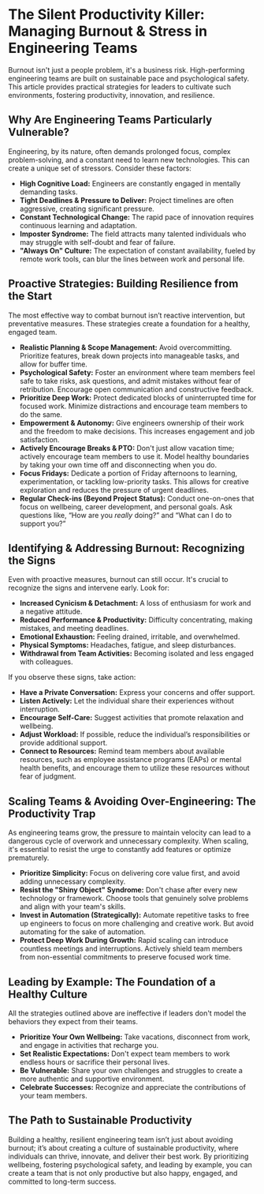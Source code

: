 # The Silent Productivity Killer: Managing Burnout & Stress in Engineering Teams

Burnout isn't just a people problem, it's a business risk. High-performing engineering teams are built on sustainable pace and psychological safety. This article provides practical strategies for leaders to cultivate such environments, fostering productivity, innovation, and resilience.

## Why Are Engineering Teams Particularly Vulnerable?

Engineering, by its nature, often demands prolonged focus, complex problem-solving, and a constant need to learn new technologies. This can create a unique set of stressors. Consider these factors:

*   **High Cognitive Load:** Engineers are constantly engaged in mentally demanding tasks.
*   **Tight Deadlines & Pressure to Deliver:** Project timelines are often aggressive, creating significant pressure.
*   **Constant Technological Change:** The rapid pace of innovation requires continuous learning and adaptation.
*   **Imposter Syndrome:** The field attracts many talented individuals who may struggle with self-doubt and fear of failure.
*   **"Always On" Culture:** The expectation of constant availability, fueled by remote work tools, can blur the lines between work and personal life.

## Proactive Strategies: Building Resilience from the Start

The most effective way to combat burnout isn’t reactive intervention, but preventative measures. These strategies create a foundation for a healthy, engaged team.

*   **Realistic Planning & Scope Management:**  Avoid overcommitting.  Prioritize features, break down projects into manageable tasks, and allow for buffer time.
*   **Psychological Safety:** Foster an environment where team members feel safe to take risks, ask questions, and admit mistakes without fear of retribution. Encourage open communication and constructive feedback.
*   **Prioritize Deep Work:**  Protect dedicated blocks of uninterrupted time for focused work. Minimize distractions and encourage team members to do the same.
*   **Empowerment & Autonomy:** Give engineers ownership of their work and the freedom to make decisions. This increases engagement and job satisfaction.
*   **Actively Encourage Breaks & PTO:**  Don't just allow vacation time; actively encourage team members to use it. Model healthy boundaries by taking your own time off and disconnecting when you do.
*   **Focus Fridays:** Dedicate a portion of Friday afternoons to learning, experimentation, or tackling low-priority tasks. This allows for creative exploration and reduces the pressure of urgent deadlines.
*   **Regular Check-ins (Beyond Project Status):** Conduct one-on-ones that focus on wellbeing, career development, and personal goals. Ask questions like, “How are you *really* doing?” and “What can I do to support you?”



## Identifying & Addressing Burnout: Recognizing the Signs

Even with proactive measures, burnout can still occur. It's crucial to recognize the signs and intervene early. Look for:

*   **Increased Cynicism & Detachment:** A loss of enthusiasm for work and a negative attitude.
*   **Reduced Performance & Productivity:** Difficulty concentrating, making mistakes, and meeting deadlines.
*   **Emotional Exhaustion:** Feeling drained, irritable, and overwhelmed.
*   **Physical Symptoms:** Headaches, fatigue, and sleep disturbances.
*   **Withdrawal from Team Activities:**  Becoming isolated and less engaged with colleagues.

If you observe these signs, take action:

*   **Have a Private Conversation:**  Express your concerns and offer support.
*   **Listen Actively:**  Let the individual share their experiences without interruption.
*   **Encourage Self-Care:**  Suggest activities that promote relaxation and wellbeing.
*   **Adjust Workload:**  If possible, reduce the individual’s responsibilities or provide additional support.
*   **Connect to Resources:** Remind team members about available resources, such as employee assistance programs (EAPs) or mental health benefits, and encourage them to utilize these resources without fear of judgment.



## Scaling Teams & Avoiding Over-Engineering: The Productivity Trap

As engineering teams grow, the pressure to maintain velocity can lead to a dangerous cycle of overwork and unnecessary complexity. When scaling, it's essential to resist the urge to constantly add features or optimize prematurely.  

*   **Prioritize Simplicity:** Focus on delivering core value first, and avoid adding unnecessary complexity.  
*   **Resist the "Shiny Object" Syndrome:**  Don't chase after every new technology or framework. Choose tools that genuinely solve problems and align with your team's skills.
*   **Invest in Automation (Strategically):** Automate repetitive tasks to free up engineers to focus on more challenging and creative work. But avoid automating for the sake of automation.
* **Protect Deep Work During Growth:** Rapid scaling can introduce countless meetings and interruptions. Actively shield team members from non-essential commitments to preserve focused work time. 




## Leading by Example: The Foundation of a Healthy Culture

All the strategies outlined above are ineffective if leaders don't model the behaviors they expect from their teams. 

* **Prioritize Your Own Wellbeing:** Take vacations, disconnect from work, and engage in activities that recharge you.
* **Set Realistic Expectations:**  Don't expect team members to work endless hours or sacrifice their personal lives.
* **Be Vulnerable:** Share your own challenges and struggles to create a more authentic and supportive environment.
* **Celebrate Successes:** Recognize and appreciate the contributions of your team members.

## The Path to Sustainable Productivity

Building a healthy, resilient engineering team isn’t just about avoiding burnout; it’s about creating a culture of sustainable productivity, where individuals can thrive, innovate, and deliver their best work. By prioritizing wellbeing, fostering psychological safety, and leading by example, you can create a team that is not only productive but also happy, engaged, and committed to long-term success.